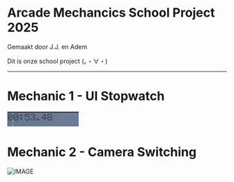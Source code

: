 # Arcade Mechancics School Project 2025
    
Gemaakt door J.J. en Adem

Dit is onze school project (。・∀・)

-------

# Mechanic 1 - UI Stopwatch

![IMAGE](./ReadMeImages/Animation2.gif)

# Mechanic 2 - Camera Switching

![IMAGE](./ReadMeImages/Animation3.gif)
